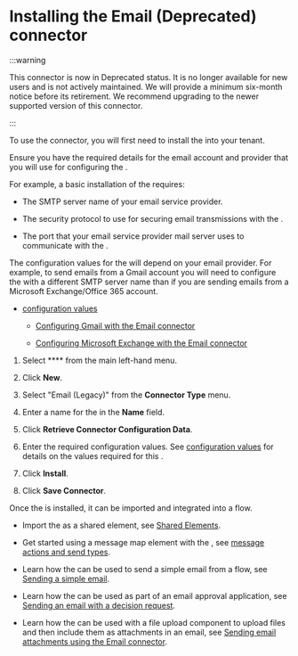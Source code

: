 # Installing the Email (Deprecated) connector

<head>
  <meta name="guidename" content="Flow"/>
  <meta name="context" content="GUID-ee9d2159-e4e3-4508-b86c-8d70fcfc5a07"/>
</head>

:::warning

This connector is now in Deprecated status. It is no longer available for new users and is not actively maintained. We will provide a minimum six-month notice before its retirement. We recommend upgrading to the newer supported version of this connector.

:::

To use the connector, you will first need to install the into your tenant.

Ensure you have the required details for the email account and provider that you will use for configuring the .

For example, a basic installation of the requires:

-   The SMTP server name of your email service provider.

-   The security protocol to use for securing email transmissions with the .

-   The port that your email service provider mail server uses to communicate with the .


The configuration values for the will depend on your email provider. For example, to send emails from a Gmail account you will need to configure the with a different SMTP server name than if you are sending emails from a Microsoft Exchange/Office 365 account.

-   [configuration values](flo-Email_Service_Configuration_109ed362-cb5b-4580-9cc8-d44504ff6cf7.md)

    -   [Configuring Gmail with the Email connector](flo-Email_Service_Gmail_a3fe1ab9-0cf7-4699-91cd-71d9d54b61bf.md)

    -   [Configuring Microsoft Exchange with the Email connector](flo-Email_Service_Exchange_b0548ca1-51c0-408c-9a27-580bd0547acb.md)


1.  Select **** from the main left-hand menu.

2.  Click **New**.

3.  Select "Email \(Legacy\)" from the **Connector Type** menu.

4.  Enter a name for the in the **Name** field.

5.  Click **Retrieve Connector Configuration Data**.

6.  Enter the required configuration values. See [configuration values](flo-Email_Service_Configuration_109ed362-cb5b-4580-9cc8-d44504ff6cf7.md) for details on the values required for this .

7.  Click **Install**.

8.  Click **Save Connector**.


Once the is installed, it can be imported and integrated into a flow.

-   Import the as a shared element, see [Shared Elements](c-flo-Shared_Elements_85425302-deb7-4f96-aedd-be797a3224e5.md).

-   Get started using a message map element with the , see [message actions and send types](flo-Email_Service_Send_Types_401a4206-f7f9-4c66-aef0-d9090b9ac2ed.md).

-   Learn how the can be used to send a simple email from a flow, see [Sending a simple email](flo-Email_Service_Using_b8686a9c-0899-4b72-9343-399511e3273b.md).

-   Learn how the can be used as part of an email approval application, see [Sending an email with a decision request](flo-Email_Service_email_decision_d52111d1-9a81-4f38-9625-6af47dc44096.md).

-   Learn how the can be used with a file upload component to upload files and then include them as attachments in an email, see [Sending email attachments using the Email connector](flo-Email_Service_Attachments_cfd0438a-8a35-40d8-9c0b-c91a06c4c36b.md).